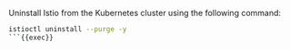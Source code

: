 Uninstall Istio from the Kubernetes cluster using the following command:


```bash
istioctl uninstall --purge -y
```{{exec}}